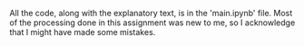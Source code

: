 All the code, along with the explanatory text, is in the 'main.ipynb' file. 
Most of the processing done in this assignment was new to me, so I acknowledge that I might have made some mistakes.
